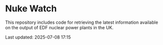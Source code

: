 # Nuke Watch

This repository includes code for retrieving the latest information available on the output of EDF nuclear power plants in the UK.

Last updated: 2025-07-08 17:15